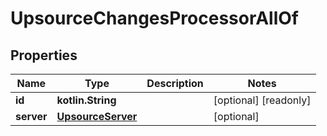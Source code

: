 
# UpsourceChangesProcessorAllOf

## Properties
Name | Type | Description | Notes
------------ | ------------- | ------------- | -------------
**id** | **kotlin.String** |  |  [optional] [readonly]
**server** | [**UpsourceServer**](UpsourceServer.md) |  |  [optional]



